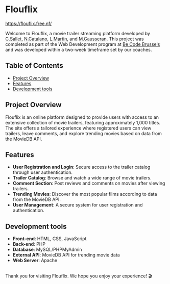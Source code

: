 # Flouflix
https://flouflix.free.nf/

Welcome to Flouflix, a movie trailer streaming platform developed by [C.Sallet](https://github.com/celiasallet), [N.Catalano](https://github.com/cartalano), [L.Martin](https://github.com/gigithegiraffe), and [M.Gausseran](https://github.com/mgausseran). This project was completed as part of the Web Development program at [Be Code Brussels](https://github.com/becodeorg) and was developed within a two-week timeframe set by our coaches.

## Table of Contents
- [Project Overview](#project-overview)
- [Features](#features)
- [Development tools](#development-tools)

## Project Overview
Flouflix is an online platform designed to provide users with access to an extensive collection of movie trailers, featuring approximately 1,000 titles. The site offers a tailored experience where registered users can view trailers, leave comments, and explore trending movies based on data from the MovieDB API.

## Features
- **User Registration and Login**: Secure access to the trailer catalog through user authentication.
- **Trailer Catalog**: Browse and watch a wide range of movie trailers.
- **Comment Section**: Post reviews and comments on movies after viewing trailers.
- **Trending Movies**: Discover the most popular films according to data from the MovieDB API.
- **User Management**: A secure system for user registration and authentication.

## Development tools
- **Front-end**: HTML, CSS, JavaScript
- **Back-end**: PHP
- **Database**: MySQL/PHPMyAdmin
- **External API**: MovieDB API for trending movie data
- **Web Server**: Apache

<br>
Thank you for visiting Flouflix. We hope you enjoy your experience! 🎬

